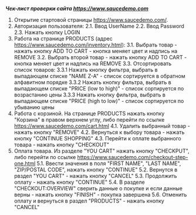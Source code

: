 _**Чек-лист проверки сайта https://www.saucedemo.com**_

1. Открытие стартовой страницы https://www.saucedemo.com/.
2. Авторизация пользователя:
   2.1. Ввод UserName
   2.2. Ввод Password
   2.3. Нажать кнопку LOGIN
3. Работа на странице PRODUCTS (адрес https://www.saucedemo.com/inventory.html):
   3.1. Выбрать товар - нажать кнопку ADD TO CART - кнопка меняет цвет и надпись на REMOVE
   3.2. Выбрать второй товар - нажать кнопку ADD TO CART - кнопка меняет цвет и надпись на REMOVE
   3.3. Отсортировать список товаров:
      3.3.1 Нажать кнопку фильтра, выбрать в выпадающем списке "NAME Z-A" - список сортируется в обратном алфавитном порядке
      3.3.2 Нажать кнопку фильтра, выбрать в выпадающем списке "PRICE (low to high)" - список сортируется по возрастанию цены
      3.3.3 Нажать кнопку фильтра, выбрать в выпадающем списке "PRICE (high to low)" - список сортируется по убыванию цены
4. Работа с корзиной. На странице PRODUCTS нажать кнопку "Корзина" в правом верхнем углу, либо перейти по ссылке https://www.saucedemo.com/cart.html
   4.1. Удалить выбранный товар - нажать кнопку "REMOVE"
   4.2. Вернуться к выбору товара - нажать кнопку "CONTINUE SHOPPING"
   4.3. Перейти к оплате выбранного товара - нажать кнопку "CHECKOUT"
5. Оплата товара. Из разделе "YOU CART" нажать кнопку "CHECKPUT", либо перейти по ссылке https://www.saucedemo.com/checkout-step-one.html
   5.1. Ввести значения в поля "FIRST NAME", "LAST NAME", "ZIP/POSTAL CODE", нажать кнопку "CONTINUE"
   5.2. Вернутся в рвздел "YOU CART" - нажать кнопку "CANCEL"
   5.3. Продолжить оплату - нажать кнопку "CONTINUE"
   5.4. В разделе "CHECKOUT:OVERVIEW" сверить данные о покупке и если данные верны - нажать кнопку "FINISH" - покупка завершена
   5.6. Отменить оплату и вернуться в раздел "PRODUCTS" - нажать кнопку "CANCEL"